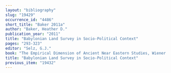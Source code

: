 ```yaml
---
layout: "bibliography"
slug: "19429"
occurrence_id: "4486"
short_title: "Baker 2011a"
author: "Baker, Heather D."
publication_year: "2011"
title: "Babylonian Land Survey in Socio-Political Context"
pages: "293-323"
editor: "Selz, G.J."
book: "The Empirical Dimension of Ancient Near Eastern Studies, Wiener Offene Orientalistik 6 (Wien)  (with the collaboration of Klaus Wagensonner)"
title: "Babylonian Land Survey in Socio-Political Context"
previous_item: "19432"
---
```

